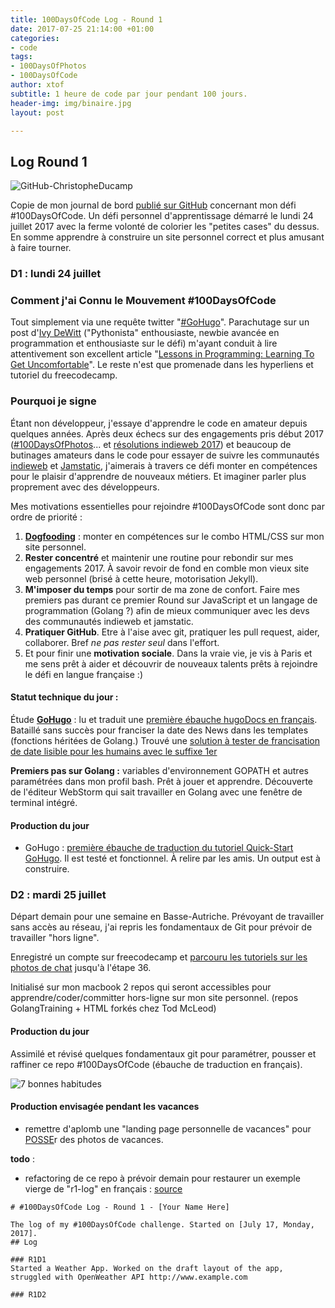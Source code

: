 ```yaml
---
title: 100DaysOfCode Log - Round 1
date: 2017-07-25 21:14:00 +01:00
categories:
- code
tags:
- 100DaysOfPhotos
- 100DaysOfCode
author: xtof
subtitle: 1 heure de code par jour pendant 100 jours.
header-img: img/binaire.jpg
layout: post

---
```




## Log Round 1

![GitHub-ChristopheDucamp](https://monosnap.com/file/A4sm9cDzuIVjfbFM0n1rb4QearZfx6.png "<[Source github](https://github.com/ChristopheDucamp)>")

Copie de mon journal de bord [publié sur GitHub](https://github.com/ChristopheDucamp/100-days-of-code) concernant mon défi #100DaysOfCode. Un défi personnel d'apprentissage démarré le lundi 24 juillet 2017 avec la ferme volonté de colorier les "petites cases" du dessus. En somme apprendre à construire un site personnel correct et plus amusant à faire tourner.

### D1 : lundi 24 juillet 

### Comment j'ai Connu le Mouvement #100DaysOfCode

Tout simplement via une requête twitter "[#GoHugo](https://twitter.com/search?q=%23gohugo&src=typd)". Parachutage sur un post d'[Ivy DeWitt](https://twitter.com/zentechnista/status/889271653821296640) ("Pythonista" enthousiaste, newbie avancée en programmation et enthousiaste sur le défi) m'ayant conduit à lire attentivement son excellent article "[Lessons in Programming: Learning To Get Uncomfortable](https://zentechnista.github.io/2017/07/lessons-in-programming-learning-to-get-uncomfortable/)". Le reste n'est que promenade dans les hyperliens et tutoriel du freecodecamp.

### Pourquoi je signe 

Étant non développeur, j'essaye d'apprendre le code en amateur depuis quelques années. Après deux échecs sur des engagements pris début 2017 ([#100DaysOfPhotos](https://www.christopheducamp.com/2017/01/02/100daysofphoto-pourquoi/)... 
et [résolutions indieweb 2017](https://indieweb.org/2017-01-01-commitments#Christophe_Ducamp)) et beaucoup de butinages amateurs dans le code pour essayer de suivre les  communautés [indieweb](https://indieweb.org) et [Jamstatic](https://jamstatic.fr/), j'aimerais à travers ce défi monter en compétences pour le plaisir d'apprendre de nouveaux métiers. Et imaginer parler plus proprement avec des développeurs.

Mes motivations essentielles pour rejoindre #100DaysOfCode sont donc par ordre de priorité :

1. **[Dogfooding](https://indieweb.org/dogfood-fr)** : monter en compétences sur le combo HTML/CSS sur mon site personnel.
2. **Rester concentré** et maintenir une routine pour rebondir sur mes engagements 2017. À savoir revoir de fond en comble mon vieux site web personnel (brisé à cette heure, motorisation Jekyll).
2. **M'imposer du temps** pour sortir de ma zone de confort. Faire mes premiers pas durant ce premier Round sur JavaScript et un langage de programmation (Golang ?) afin de mieux communiquer avec les devs des communautés indieweb et jamstatic.
3. **Pratiquer GitHub**. Etre à l'aise avec git, pratiquer les pull request, aider, collaborer. Bref *ne pas rester seul* dans l'effort. 
4. Et pour finir une **motivation sociale**. Dans la vraie vie, je  vis à Paris et me sens prêt à aider et découvrir de nouveaux talents prêts à rejoindre le défi en langue française :) 


#### Statut technique du jour : 

Étude **[GoHugo](https://gohugo.io)** : 
  lu et traduit une [première ébauche hugoDocs en français](https://github.com/ChristopheDucamp/hugoDocs-fr). Bataillé sans succès pour franciser la date des News dans les templates (fonctions héritées de Golang.) Trouvé une [solution à tester de francisation de date lisible pour les humains avec le suffixe 1er](https://discourse.gohugo.io/t/formatting-a-date-with-suffix-2nd/5701)

**Premiers pas sur Golang :** 
variables d'environnement GOPATH et autres paramétrées dans mon profil bash. Prêt à jouer et apprendre. Découverte de l'éditeur WebStorm qui sait travailler en Golang avec une fenêtre de terminal intégré.

#### Production du jour

- GoHugo : [première ébauche de traduction du tutoriel Quick-Start GoHugo](https://github.com/ChristopheDucamp/hugoDocs-fr/blob/master/content/demarrage/quickstart.md). Il est testé et fonctionnel. À relire par les amis. Un output est à construire.



### D2 : mardi 25 juillet 

Départ demain pour une semaine en Basse-Autriche. Prévoyant de travailler sans accès au réseau, j'ai repris les fondamentaux de Git pour prévoir de travailler "hors ligne".

Enregistré un compte sur freecodecamp et [parcouru les tutoriels sur les photos de chat](https://www.freecodecamp.org/challenges/create-a-set-of-checkboxes) jusqu'à l'étape 36. 

Initialisé sur mon macbook 2 repos qui seront accessibles pour apprendre/coder/committer hors-ligne sur mon site personnel. (repos GolangTraining + HTML forkés chez Tod McLeod)

#### Production du jour 

Assimilé et révisé quelques fondamentaux git pour paramétrer, pousser et raffiner ce repo #100DaysOfCode (ébauche de traduction en français).



![7 bonnes habitudes](https://monosnap.com/file/xKFYURjwzehl33RlFfmky8hyHrpwms.png)

#### Production envisagée pendant les vacances

- remettre d'aplomb une "landing page personnelle de vacances" pour [POSSE](https://indiewebcamp.com/POSSE)r des photos de vacances.


**todo** :
 
- refactoring de ce repo à prévoir demain pour restaurer un exemple vierge de "r1-log" en français :
[source](https://github.com/Kallaway/100-days-of-code/edit/master/r1-log.md)

```
# #100DaysOfCode Log - Round 1 - [Your Name Here]

The log of my #100DaysOfCode challenge. Started on [July 17, Monday, 2017].
## Log

### R1D1 
Started a Weather App. Worked on the draft layout of the app, struggled with OpenWeather API http://www.example.com

### R1D2
```

